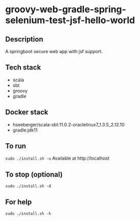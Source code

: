 # groovy-web-gradle-spring-selenium-test-jsf-hello-world

## Description
A springboot secure web app with jsf support.

## Tech stack
- scala
- sbt
- groovy
- gradle

## Docker stack
- hseeberger/scala-sbt:11.0.2-oraclelinux7_1.3.5_2.12.10
- gradle:jdk11

## To run
`sudo ./install.sh -u`
Available at http://localhost

## To stop (optional)
`sudo ./install.sh -d`

## For help
`sudo ./install.sh -h`
